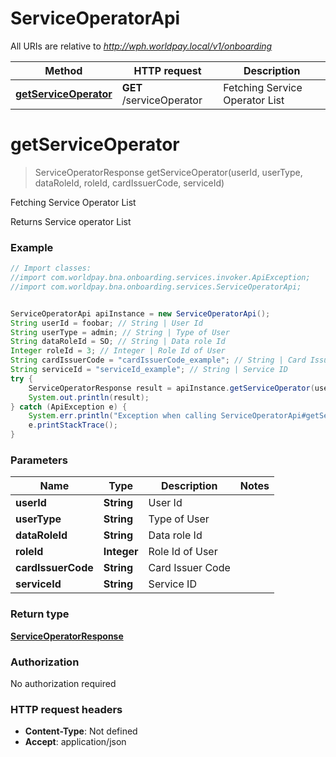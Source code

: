 # ServiceOperatorApi

All URIs are relative to *http://wph.worldpay.local/v1/onboarding*

Method | HTTP request | Description
------------- | ------------- | -------------
[**getServiceOperator**](ServiceOperatorApi.md#getServiceOperator) | **GET** /serviceOperator | Fetching Service Operator List


<a name="getServiceOperator"></a>
# **getServiceOperator**
> ServiceOperatorResponse getServiceOperator(userId, userType, dataRoleId, roleId, cardIssuerCode, serviceId)

Fetching Service Operator List

Returns Service operator List

### Example
```java
// Import classes:
//import com.worldpay.bna.onboarding.services.invoker.ApiException;
//import com.worldpay.bna.onboarding.services.ServiceOperatorApi;


ServiceOperatorApi apiInstance = new ServiceOperatorApi();
String userId = foobar; // String | User Id
String userType = admin; // String | Type of User
String dataRoleId = SO; // String | Data role Id
Integer roleId = 3; // Integer | Role Id of User
String cardIssuerCode = "cardIssuerCode_example"; // String | Card Issuer Code
String serviceId = "serviceId_example"; // String | Service ID
try {
    ServiceOperatorResponse result = apiInstance.getServiceOperator(userId, userType, dataRoleId, roleId, cardIssuerCode, serviceId);
    System.out.println(result);
} catch (ApiException e) {
    System.err.println("Exception when calling ServiceOperatorApi#getServiceOperator");
    e.printStackTrace();
}
```

### Parameters

Name | Type | Description  | Notes
------------- | ------------- | ------------- | -------------
 **userId** | **String**| User Id |
 **userType** | **String**| Type of User |
 **dataRoleId** | **String**| Data role Id |
 **roleId** | **Integer**| Role Id of User |
 **cardIssuerCode** | **String**| Card Issuer Code |
 **serviceId** | **String**| Service ID |

### Return type

[**ServiceOperatorResponse**](ServiceOperatorResponse.md)

### Authorization

No authorization required

### HTTP request headers

 - **Content-Type**: Not defined
 - **Accept**: application/json

